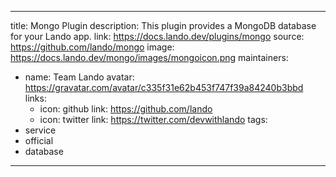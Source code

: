 
---
title: Mongo Plugin
description: This plugin provides a MongoDB database for your Lando app.
link: https://docs.lando.dev/plugins/mongo
source: https://github.com/lando/mongo
image: https://docs.lando.dev/mongo/images/mongoicon.png
maintainers:
  - name: Team Lando
    avatar: https://gravatar.com/avatar/c335f31e62b453f747f39a84240b3bbd
    links:
      - icon: github
        link: https://github.com/lando
      - icon: twitter
        link: https://twitter.com/devwithlando
tags:
  - service
  - official
  - database
---

